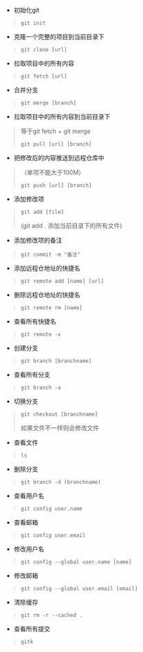 * 初始化git

> `git init`

* 克隆一个完整的项目到当前目录下

> `git clone [url]`

* 拉取项目中的所有内容

> `git fetch [url]`

- 合并分支

> `git merge [branch]`

- 拉取项目中的所有内容到当前目录下

> 等于git fetch + git merge
>
> `git pull [url] [branch]`

- 把修改后的内容推送到远程仓库中

> （单项不能大于100M）
>
> `git push [url] [branch]`

- 添加修改项

> `git add [file]`
>
>  (git add . 添加当前目录下的所有文件)

- 添加修改项的备注

> `git commit -m "备注"`

- 添加远程仓地址的快捷名

> `git remote add [name] [url]`

- 删除远程仓地址的快捷名

> `git remote rm [name]`

- 查看所有快捷名

> `git remote -v`

- 创建分支

> `git branch [branchname]`

* 查看所有分支

> `git branch -a`

- 切换分支

> `git checkout [branchname]`
>
> 如果文件不一样则会修改文件

- 查看文件

> `ls`

- 删除分支

> `git branch -d (branchname)`

- 查看用户名

> `git config user.name`

- 查看邮箱

> `git config user.email`

- 修改用户名

> `git config --global user.name [name]`

- 修改邮箱

> `git config --global user.email [email]`

- 清除缓存

> `git rm -r --cached .`

- 查看所有提交

> `gitk`